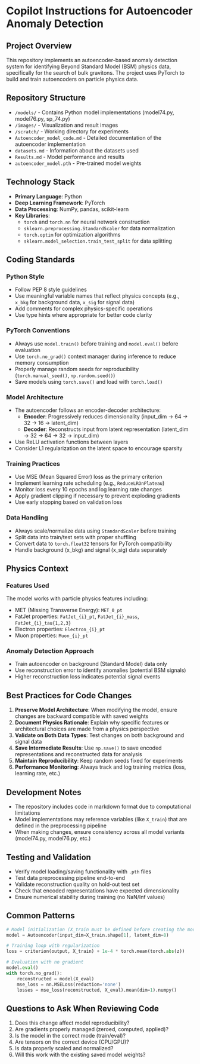 # Copilot Instructions for Autoencoder Anomaly Detection

## Project Overview

This repository implements an autoencoder-based anomaly detection system for identifying Beyond Standard Model (BSM) physics data, specifically for the search of bulk gravitons. The project uses PyTorch to build and train autoencoders on particle physics data.

## Repository Structure

- `/models/` - Contains Python model implementations (model74.py, model76.py, sp_74.py)
- `/images/` - Visualization and result images
- `/scratch/` - Working directory for experiments
- `Autoencoder_model_code.md` - Detailed documentation of the autoencoder implementation
- `datasets.md` - Information about the datasets used
- `Results.md` - Model performance and results
- `autoencoder_model.pth` - Pre-trained model weights

## Technology Stack

- **Primary Language**: Python
- **Deep Learning Framework**: PyTorch
- **Data Processing**: NumPy, pandas, scikit-learn
- **Key Libraries**: 
  - `torch` and `torch.nn` for neural network construction
  - `sklearn.preprocessing.StandardScaler` for data normalization
  - `torch.optim` for optimization algorithms
  - `sklearn.model_selection.train_test_split` for data splitting

## Coding Standards

### Python Style
- Follow PEP 8 style guidelines
- Use meaningful variable names that reflect physics concepts (e.g., `x_bkg` for background data, `x_sig` for signal data)
- Add comments for complex physics-specific operations
- Use type hints where appropriate for better code clarity

### PyTorch Conventions
- Always use `model.train()` before training and `model.eval()` before evaluation
- Use `torch.no_grad()` context manager during inference to reduce memory consumption
- Properly manage random seeds for reproducibility (`torch.manual_seed()`, `np.random.seed()`)
- Save models using `torch.save()` and load with `torch.load()`

### Model Architecture
- The autoencoder follows an encoder-decoder architecture:
  - **Encoder**: Progressively reduces dimensionality (input_dim → 64 → 32 → 16 → latent_dim)
  - **Decoder**: Reconstructs input from latent representation (latent_dim → 32 → 64 → 32 → input_dim)
- Use ReLU activation functions between layers
- Consider L1 regularization on the latent space to encourage sparsity

### Training Practices
- Use MSE (Mean Squared Error) loss as the primary criterion
- Implement learning rate scheduling (e.g., `ReduceLROnPlateau`)
- Monitor loss every 10 epochs and log learning rate changes
- Apply gradient clipping if necessary to prevent exploding gradients
- Use early stopping based on validation loss

### Data Handling
- Always scale/normalize data using `StandardScaler` before training
- Split data into train/test sets with proper shuffling
- Convert data to `torch.float32` tensors for PyTorch compatibility
- Handle background (x_bkg) and signal (x_sig) data separately

## Physics Context

### Features Used
The model works with particle physics features including:
- MET (Missing Transverse Energy): `MET_0_pt`
- FatJet properties: `FatJet_{i}_pt`, `FatJet_{i}_mass`, `FatJet_{i}_tau{1,2,3}`
- Electron properties: `Electron_{i}_pt`
- Muon properties: `Muon_{i}_pt`

### Anomaly Detection Approach
- Train autoencoder on background (Standard Model) data only
- Use reconstruction error to identify anomalies (potential BSM signals)
- Higher reconstruction loss indicates potential signal events

## Best Practices for Code Changes

1. **Preserve Model Architecture**: When modifying the model, ensure changes are backward compatible with saved weights
2. **Document Physics Rationale**: Explain why specific features or architectural choices are made from a physics perspective
3. **Validate on Both Data Types**: Test changes on both background and signal data
4. **Save Intermediate Results**: Use `np.save()` to save encoded representations and reconstructed data for analysis
5. **Maintain Reproducibility**: Keep random seeds fixed for experiments
6. **Performance Monitoring**: Always track and log training metrics (loss, learning rate, etc.)

## Development Notes

- The repository includes code in markdown format due to computational limitations
- Model implementations may reference variables (like `X_train`) that are defined in the preprocessing pipeline
- When making changes, ensure consistency across all model variants (model74.py, model76.py, etc.)

## Testing and Validation

- Verify model loading/saving functionality with `.pth` files
- Test data preprocessing pipeline end-to-end
- Validate reconstruction quality on hold-out test set
- Check that encoded representations have expected dimensionality
- Ensure numerical stability during training (no NaN/Inf values)

## Common Patterns

```python
# Model initialization (X_train must be defined before creating the model)
model = Autoencoder(input_dim=X_train.shape[1], latent_dim=8)

# Training loop with regularization
loss = criterion(output, X_train) + 1e-4 * torch.mean(torch.abs(z))

# Evaluation with no gradient
model.eval()
with torch.no_grad():
    reconstructed = model(X_eval)
    mse_loss = nn.MSELoss(reduction='none')
    losses = mse_loss(reconstructed, X_eval).mean(dim=1).numpy()
```

## Questions to Ask When Reviewing Code

1. Does this change affect model reproducibility?
2. Are gradients properly managed (zeroed, computed, applied)?
3. Is the model in the correct mode (train/eval)?
4. Are tensors on the correct device (CPU/GPU)?
5. Is data properly scaled and normalized?
6. Will this work with the existing saved model weights?
